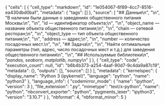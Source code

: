 {
 "cells": [
  {
   "cell_type": "markdown",
   "id": "1e054067-6f89-4cc7-8516-ea430dbd0ba1",
   "metadata": {
    "tags": []
   },
   "source": [
    "## Данные\n",
    "\n",
    "В наличии были данные о заведениях общественного питания Москвы:\n",
    "\n",
    "id — идентификатор объекта;\n",
    "\n",
    "object_name — название объекта общественного питания;\n",
    "\n",
    "chain — сетевой ресторан;\n",
    "\n",
    "object_type — тип объекта общественного питания;\n",
    "\n",
    "address — адрес;\n",
    "\n",
    "number — количество посадочных мест.\n",
    "\n",
    "## Задача\n",
    "\n",
    "Найти оптимальные параметры (тип, адрес, число посадочных мест и т.д.) для заведения общественного питания\n",
    "\n",
    "## Используемые библиотеки\n",
    "*pandas, seaborn, matplotlib, numpy*\n"
   ]
  },
  {
   "cell_type": "code",
   "execution_count": null,
   "id": "b6b4b373-a254-4aaf-90d7-9c4da9a87c19",
   "metadata": {},
   "outputs": [],
   "source": []
  }
 ],
 "metadata": {
  "kernelspec": {
   "display_name": "Python 3 (ipykernel)",
   "language": "python",
   "name": "python3"
  },
  "language_info": {
   "codemirror_mode": {
    "name": "ipython",
    "version": 3
   },
   "file_extension": ".py",
   "mimetype": "text/x-python",
   "name": "python",
   "nbconvert_exporter": "python",
   "pygments_lexer": "ipython3",
   "version": "3.10.7"
  }
 },
 "nbformat": 4,
 "nbformat_minor": 5
}
